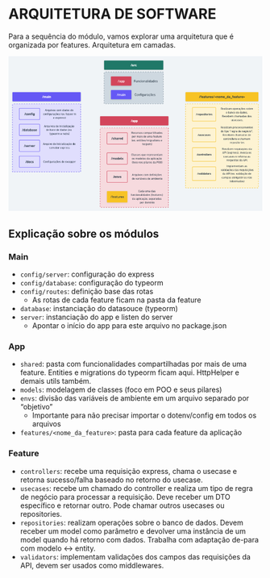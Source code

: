 # ARQUITETURA DE SOFTWARE

Para a sequência do módulo, vamos explorar uma arquitetura que é organizada por features.
Arquitetura em camadas.

![Arquitetura de Software](./public/arquitetura.png)

## Explicação sobre os módulos

### Main

* ```config/server```: configuração do express
* ```config/database```: configuração do typeorm
* ```config/routes```: definição base das rotas
  * As rotas de cada feature ficam na pasta da feature
* ```database```: instanciação do datasouce (typeorm)
* ```server```: instanciação do app e listen do server
  * Apontar o início do app para este arquivo no package.json

### App

* ```shared```: pasta com funcionalidades compartilhadas por mais de uma feature. Entities e migrations do typeorm ficam aqui. HttpHelper e demais utils também.
* ```models```: modelagem de classes (foco em POO e seus pilares)
* ```envs```: divisão das variáveis de ambiente em um arquivo separado por “objetivo”
  * Importante para não precisar importar o dotenv/config em todos os arquivos
* ```features/<nome_da_feature>```: pasta para cada feature da aplicação

### Feature

* ```controllers```: recebe uma requisição express, chama o usecase e retorna sucesso/falha baseado no retorno do usecase.
* ```usecases```: recebe um chamado do controller e realiza um tipo de regra de negócio para processar a requisição. Deve receber um DTO específico e retornar outro. Pode chamar outros usecases ou repositories.
* ```repositories```: realizam operações sobre o banco de dados. Devem receber um model como parâmetro e devolver uma instância de um model quando há retorno com dados. Trabalha com adaptação de-para com modelo <-> entity.
* ```validators```: implementam validações dos campos das requisições da API, devem ser usados como middlewares.
